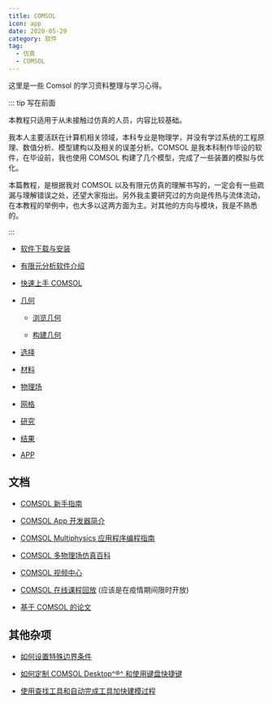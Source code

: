 ```yaml
---
title: COMSOL
icon: app
date: 2020-05-29
category: 软件
tag:
  - 仿真
  - COMSOL
---
```


这里是一些 Comsol 的学习资料整理与学习心得。

<!-- more -->

::: tip 写在前面

本教程只适用于从未接触过仿真的人员，内容比较基础。

我本人主要活跃在计算机相关领域，本科专业是物理学，并没有学过系统的工程原理、数值分析、模型建构以及相关的误差分析。COMSOL 是我本科制作毕设的软件，在毕设前，我也使用 COMSOL 构建了几个模型，完成了一些装置的模拟与优化。

本篇教程，是根据我对 COMSOL 以及有限元仿真的理解书写的，一定会有一些疏漏与理解错误之处，还望大家指出。另外我主要研究过的方向是传热与流体流动，在本教程的举例中，也大多以这两方面为主。对其他的方向与模块，我是不熟悉的。

:::

- [软件下载与安装](install.md)

- [有限元分析软件介绍](intro.md)

- [快速上手 COMSOL](get-started.md)

- [几何](geometry/README.md)
  - [浏览几何](geometry/view.md)

  - [构建几何](geometry/build.md)

- [选择](select.md)

- [材料](material.md)

- [物理场](physic-field.md)

- [网格](mesh/README.md)

- [研究](study.md)

- [结果](result.md)

- [APP](app.md)

## 文档

- [COMSOL 新手指南](https://mrhope.site/file/comsol/IntroductionToCOMSOLMultiphysics.zh_CN.pdf)

- [COMSOL App 开发器简介](https://mrhope.site/file/comsol/App开发器简介.pdf)

- [COMSOL Multiphysics 应用程序编程指南](https://mrhope.site/file/comsol/ApplicationProgrammingGuide.zh_CN.pdf)

- [COMSOL 多物理场仿真百科](http://cn.comsol.com/multiphysics/)

- [COMSOL 视频中心](https://cn.comsol.com/videos)

- [COMSOL 在线课程回放](https://cn.comsol.com/video-training) (应该是在疫情期间限时开放)

- [基于 COMSOL 的论文](https://cn.comsol.com/papers-presentations)

## 其他杂项

- [如何设置特殊边界条件](https://cn.comsol.com/blogs/how-to-make-boundary-conditions-conditional-in-your-simulation/)

- [如何定制 COMSOL Desktop^®^ 和使用键盘快捷键](https://cn.comsol.com/blogs/how-to-customize-the-comsol-desktop-and-use-keyboard-shortcuts/)

- [使用查找工具和自动完成工具加快建模过程](https://cn.comsol.com/blogs/how-to-use-the-find-and-auto-completion-tools-for-faster-model-setup/)

